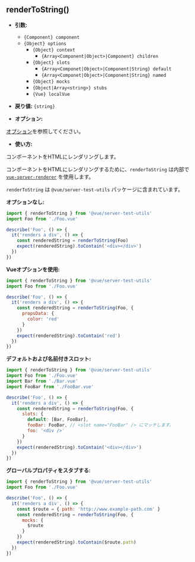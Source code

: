 ## renderToString()

- **引数:**

  - `{Component} component`
  - `{Object} options`
    - `{Object} context`
      - `{Array<Component|Object>|Component} children`
    - `{Object} slots`
        - `{Array<Componet|Object>|Component|String} default`
        - `{Array<Componet|Object>|Component|String} named`
    - `{Object} mocks`
    - `{Object|Array<string>} stubs`
    - `{Vue} localVue`

- **戻り値:** `{string}`

- **オプション:**

[オプション](./options.md)を参照してください。

- **使い方:**

コンポーネントをHTMLにレンダリングします。

コンポーネントをHTMLにレンダリングするために、`renderToString` は内部で [`vue-server-renderer`](https://ssr.vuejs.org/en/basic.html) を使用します。

`renderToString` は `@vue/server-test-utils` パッケージに含まれています。

**オプションなし:**

```js
import { renderToString } from '@vue/server-test-utils'
import Foo from './Foo.vue'

describe('Foo', () => {
  it('renders a div', () => {
    const renderedString = renderToString(Foo)
    expect(renderedString).toContain('<div></div>')
  })
})
```

**Vueオプションを使用:**

```js
import { renderToString } from '@vue/server-test-utils'
import Foo from './Foo.vue'

describe('Foo', () => {
  it('renders a div', () => {
    const renderedString = renderToString(Foo, {
      propsData: {
        color: 'red'
      }
    })
    expect(renderedString).toContain('red')
  })
})
```

**デフォルトおよび名前付きスロット:**

```js
import { renderToString } from '@vue/server-test-utils'
import Foo from './Foo.vue'
import Bar from './Bar.vue'
import FooBar from './FooBar.vue'

describe('Foo', () => {
  it('renders a div', () => {
    const renderedString = renderToString(Foo, {
      slots: {
        default: [Bar, FooBar],
        fooBar: FooBar, // <slot name="FooBar" /> にマッチします。
        foo: '<div />'
      }
    })
    expect(renderedString).toContain('<div></div>')
  })
})
```

**グローバルプロパティをスタブする:**

```js
import { renderToString } from '@vue/server-test-utils'
import Foo from './Foo.vue'

describe('Foo', () => {
  it('renders a div', () => {
    const $route = { path: 'http://www.example-path.com' }
    const renderedString = renderToString(Foo, {
      mocks: {
        $route
      }
    })
    expect(renderedString).toContain($route.path)
  })
})
```
